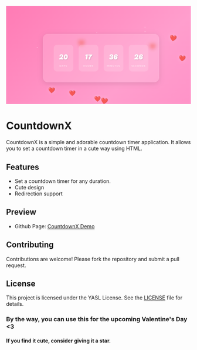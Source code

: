 ![cute](https://raw.githubusercontent.com/siyam-yas/data/refs/heads/main/Pasted%20image.png)

# CountdownX
CountdownX is a simple and adorable countdown timer application. It allows you to set a countdown timer in a cute way using HTML.

## Features

- Set a countdown timer for any duration.
- Cute design
- Redirection support

## Preview 
- Github Page: [CountdownX Demo](https://siyam-yas.github.io/CountdownX/)

## Contributing

Contributions are welcome! Please fork the repository and submit a pull request.

## License

This project is licensed under the YASL License. See the [LICENSE](LICENSE.md) file for details.

### By the way, you can use this for the upcoming Valentine's Day <3

#### If you find it cute, consider giving it a star.
